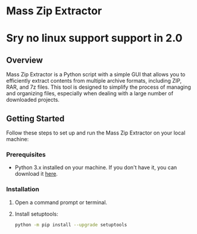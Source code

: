 # Mass Zip Extractor
# Sry no linux support support in 2.0
## Overview

Mass Zip Extractor is a Python script with a simple GUI that allows you to efficiently extract contents from multiple archive formats, including ZIP, RAR, and 7z files. This tool is designed to simplify the process of managing and organizing files, especially when dealing with a large number of downloaded projects.

## Getting Started

Follow these steps to set up and run the Mass Zip Extractor on your local machine:

### Prerequisites

- Python 3.x installed on your machine. If you don't have it, you can download it [here](https://www.python.org/downloads/).

### Installation

1. Open a command prompt or terminal.

2. Install setuptools:

   ```bash
   python -m pip install --upgrade setuptools
